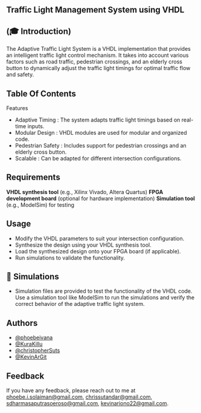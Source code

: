 
## Traffic Light Management System using VHDL


## (🎓 Introduction)
The Adaptive Traffic Light System is a VHDL implementation that provides an intelligent traffic light control mechanism. It takes into account various factors such as road traffic, pedestrian crossings, and an elderly cross button to dynamically adjust the traffic light timings for optimal traffic flow and safety.


## Table Of Contents

Features
- Adaptive Timing   : The system adapts traffic light timings based on real-time inputs.
- Modular Design    : VHDL modules are used for modular and organized code.
- Pedestrian Safety : Includes support for pedestrian crossings and an elderly cross button.
- Scalable          : Can be adapted for different intersection configurations.
## Requirements

**VHDL synthesis tool** (e.g., Xilinx Vivado, Altera Quartus)
**FPGA development board** (optional for hardware implementation)
**Simulation tool** (e.g., ModelSim) for testing
## Usage

- Modify the VHDL parameters to suit your intersection configuration.
- Synthesize the design using your VHDL synthesis tool.
- Load the synthesized design onto your FPGA board (if applicable).
- Run simulations to validate the functionality.




## 🔗 Simulations
- Simulation files are provided to test the functionality of the VHDL code. Use a simulation tool like ModelSim to run the simulations and verify the correct behavior of the adaptive traffic light system.


## Authors

- [@phoebeivana](https://www.github.com/PhoebeIvana)
- [@KuraKillu](https://github.com/KuraKillu)
- [@christopherSuts](https://github.com/christopherSuts)
- [@KevinArGit](https://github.com/KevinArGit)



## Feedback

If you have any feedback, please reach out to me at phoebe.i.solaiman@gmail.com, chrissutandar@gmail.com, sdharmasaputrasoeroso@gmail.com, kevinariono22@gmail.com.

